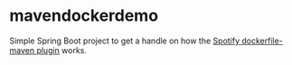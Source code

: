 # mavendockerdemo
Simple Spring Boot project to get a handle on how the [Spotify dockerfile-maven plugin](https://github.com/spotify/dockerfile-maven) works.

